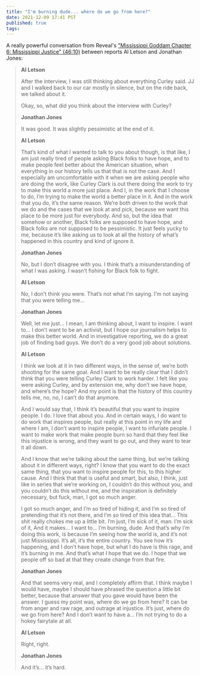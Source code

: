 ```yaml
---
title: "I'm burning dude... where do we go from here?"
date: 2021-12-09 17:41 PST
published: true
tags:
---
```


A really powerful conversation from Reveal's ["Mississippi Goddam Chapter 6: Mississippi Justice" (46:10)](https://revealnews.org/podcast/mississippi-goddam-chapter-6-mississippi-justice/) between reports Al Letson and Jonathan Jones:

<blockquote markdown="1">

**Al Letson**	

After the interview, I was still thinking about everything Curley said. JJ and I walked back to our car mostly in silence, but on the ride back, we talked about it.

Okay, so, what did you think about the interview with Curley?

**Jonathan Jones**	

It was good. It was slightly pessimistic at the end of it.

**Al Letson**	

That’s kind of what I wanted to talk to you about though, is that like, I am just really tired of people asking Black folks to have hope, and to make people feel better about the American situation, when everything in our history tells us that that is not the case. And I especially am uncomfortable with it when we are asking people who are doing the work, like Curley Clark is out there doing the work to try to make this world a more just place. And I, in the work that I choose to do, I’m trying to make the world a better place in it. And in the work that you do, it’s the same reason. We’re both driven to the work that we do and the cases that we look at and pick, because we want this place to be more just for everybody. And so, but the idea that somehow or another, Black folks are supposed to have hope, and Black folks are not supposed to be pessimistic. It just feels yucky to me, because it’s like asking us to look at all the history of what’s happened in this country and kind of ignore it.

**Jonathan Jones**	

No, but I don’t disagree with you. I think that’s a misunderstanding of what I was asking. I wasn’t fishing for Black folk to fight.

**Al Letson**	

No, I don’t think you were. That’s not what I’m saying. I’m not saying that you were telling me…

**Jonathan Jones**	

Well, let me just… I mean, I am thinking about, I want to inspire. I want to… I don’t want to be an activist, but I hope our journalism helps to make this better world. And in investigative reporting, we do a great job of finding bad guys. We don’t do a very good job about solutions.

**Al Letson**	

I think we look at it in two different ways, in the sense of, we’re both shooting for the same goal. And I want to be really clear that I didn’t think that you were telling Curley Clark to work harder. I felt like you were asking Curley, and by extension me, why don’t we have hope, and where’s the hope? And my point is that the history of this country tells me, no, no, I can’t do that anymore.

And I would say that, I think it’s beautiful that you want to inspire people. I do. I love that about you. And in certain ways, I do want to do work that inspires people, but really at this point in my life and where I am, I don’t want to inspire people, I want to infuriate people. I want to make work that make people burn so hard that they feel like this injustice is wrong, and they want to go out, and they want to tear it all down.

And I know that we’re talking about the same thing, but we’re talking about it in different ways, right? I know that you want to do the exact same thing, that you want to inspire people for this, to this higher cause. And I think that that is useful and smart, but also, I think, just like in series that we’re working on, I couldn’t do this without you, and you couldn’t do this without me, and the inspiration is definitely necessary, but fuck, man, I got so much anger.

I got so much anger, and I’m so tired of hiding it, and I’m so tired of pretending that it’s not there, and I’m so tired of this idea that… This shit really chokes me up a little bit. I’m just, I’m sick of it, man. I’m sick of it, And it makes… I want to… I’m burning, dude. And that’s why I’m doing this work, is because I’m seeing how the world is, and it’s not just Mississippi. It’s all, it’s the entire country. You see how it’s happening, and I don’t have hope, but what I do have is this rage, and it’s burning in me. And that’s what I hope that we do. I hope that we people off so bad at that they create change from that fire.

**Jonathan Jones**

And that seems very real, and I completely affirm that. I think maybe I would have, maybe I should have phrased the question a little bit better, because that answer that you gave would have been the answer. I guess my point was, where do we go from here? It can be from anger and raw rage, and outrage at injustice. It’s just, where do we go from here? And I don’t want to have a… I’m not trying to do a hokey fairytale at all.

**Al Letson**	

Right, right.

**Jonathan Jones**	

And it’s… it’s hard.

</blockquote>

